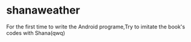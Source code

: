 # shanaweather
For the first time to write the Android programe,Try to imitate the book's codes with Shana(qwq)
